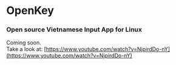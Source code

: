 # OpenKey
### Open source Vietnamese Input App for Linux
Coming soon.   
Take a look at: [https://www.youtube.com/watch?v=NjpirdDo-nY](https://www.youtube.com/watch?v=NjpirdDo-nY)